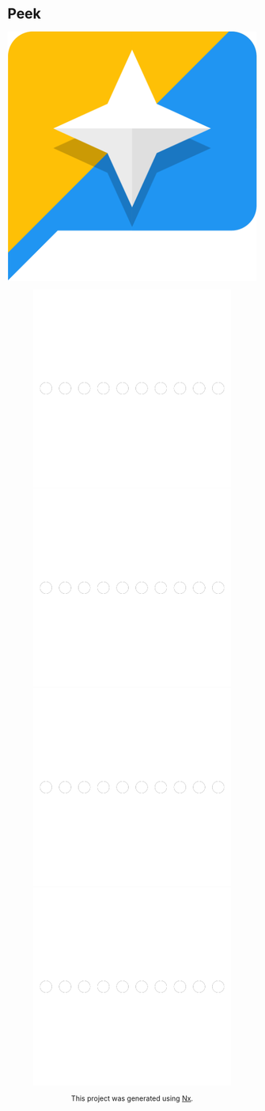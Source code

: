 # Peek

<center>

![Conectando](packs/shared/assets/src/lib/images/logo.svg)

![Conectando](packs/shared/assets/src/lib/images/loading.svg)
![Conectando](packs/shared/assets/src/lib/images/loading.svg)
![Conectando](packs/shared/assets/src/lib/images/loading.svg)
![Conectando](packs/shared/assets/src/lib/images/loading.svg)

This project was generated using [Nx](https://nx.dev).

</center>
